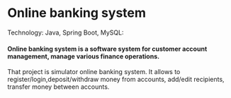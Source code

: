 # Online banking system

Technology: Java, Spring Boot, MySQL:

#### Online banking system is a software system for customer account management, manage various finance operations.

That project is simulator online banking system. It allows to register/login,deposit/withdraw money from accounts, add/edit recipients, transfer money between accounts.

